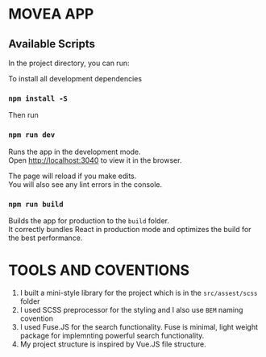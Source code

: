 # MOVEA APP


## Available Scripts

In the project directory, you can run:

To install all development dependencies
### `npm install -S`

Then run
### `npm run dev`

Runs the app in the development mode.\
Open [http://localhost:3040](http://localhost:3040) to view it in the browser.

The page will reload if you make edits.\
You will also see any lint errors in the console.

### `npm run build`

Builds the app for production to the `build` folder.\
It correctly bundles React in production mode and optimizes the build for the best performance.

# TOOLS AND COVENTIONS

1. I built a mini-style library for the project which is in the `src/assest/scss` folder
2. I used SCSS preprocessor for the styling and I also use `BEM` naming covention
3. I used Fuse.JS for the search functionality. Fuse is minimal, light weight package for implemnting powerful search functionality.
4. My project structure is inspired by Vue.JS file structure.



